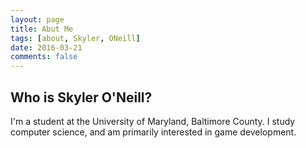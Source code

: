 ```yaml
---
layout: page
title: Abut Me
tags: [about, Skyler, ONeill]
date: 2016-03-21
comments: false
---
```


## Who is Skyler O'Neill?
I'm a student at the University of Maryland, Baltimore County. I study computer science, and am primarily interested in game development.
